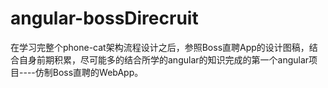 # angular-bossDirecruit
在学习完整个phone-cat架构流程设计之后，参照Boss直聘App的设计图稿，结合自身前期积累，尽可能多的结合所学的angular的知识完成的第一个angular项目----仿制Boss直聘的WebApp。
